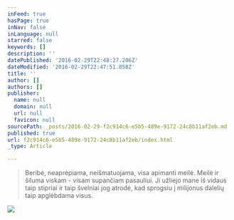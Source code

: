 ```yaml
---
inFeed: true
hasPage: true
inNav: false
inLanguage: null
starred: false
keywords: []
description: ''
datePublished: '2016-02-29T22:48:27.206Z'
dateModified: '2016-02-29T22:47:51.858Z'
title: ''
author: []
authors: []
publisher:
  name: null
  domain: null
  url: null
  favicon: null
sourcePath: _posts/2016-02-29-f2c914c6-e5b5-489e-9172-24c8b11af2eb.md
published: true
url: f2c914c6-e5b5-489e-9172-24c8b11af2eb/index.html
_type: Article

---
```

> Beribė, neaprėpiama, neišmatuojama, visa apimanti meilė. Meilė ir šiluma viskam - visam supančiam pasauliui. Ji užliejo mane iš vidaus taip stipriai ir taip švelniai jog atrodė, kad sprogsiu į milijonus dalelių taip apglėbdama visus.

![](https://the-grid-user-content.s3-us-west-2.amazonaws.com/910796c4-869e-4f87-9c8b-8441ef772864.jpg)